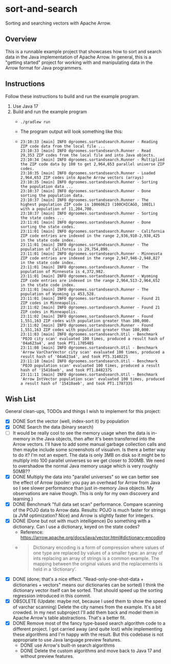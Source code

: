 # sort-and-search

Sorting and searching vectors with Apache Arrow.


## Overview

This is a runnable example project that showcases how to sort and search data in the Java implementation of Apache
Arrow. In general, this is a "getting started" project for working with and manipulating data in the Arrow format for
Java programmers.


## Instructions

Follow these instructions to build and run the example program.

1. Use Java 17
2. Build and run the example program
    * ```shell
      ./gradlew run
      ```
    * The program output will look something like this:
    * ```text
      23:10:33 [main] INFO dgroomes.sortandsearch.Runner - Reading ZIP code data from the local file ...
      23:10:33 [main] INFO dgroomes.sortandsearch.Runner - Read 29,353 ZIP codes from the local file and into Java objects.
      23:10:34 [main] INFO dgroomes.sortandsearch.Runner - Multiplied the ZIP code data by 100 to get 2,964,653 parallel universe ZIP codes.
      23:10:35 [main] INFO dgroomes.sortandsearch.Runner - Loaded 2,964,653 ZIP codes into Apache Arrow vectors (arrays)
      23:10:35 [main] INFO dgroomes.sortandsearch.Runner - Sorting the population data ...
      23:10:37 [main] INFO dgroomes.sortandsearch.Runner - Done sorting the population data.
      23:10:37 [main] INFO dgroomes.sortandsearch.Runner - The highest population ZIP code is 10060623 (100CHICAGO, 100IL) with a population of 11,204,700.
      23:10:37 [main] INFO dgroomes.sortandsearch.Runner - Sorting the state codes ...
      23:11:01 [main] INFO dgroomes.sortandsearch.Runner - Done sorting the state codes.
      23:11:01 [main] INFO dgroomes.sortandsearch.Runner - California ZIP code entries are indexed in the range 2,936,910-2,938,425 in the state code index.
      23:11:01 [main] INFO dgroomes.sortandsearch.Runner - The population of California is 29,754,890.
      23:11:01 [main] INFO dgroomes.sortandsearch.Runner - Minnesota ZIP code entries are indexed in the range 2,947,946-2,948,827 in the state code index.
      23:11:01 [main] INFO dgroomes.sortandsearch.Runner - The population of Minnesota is 4,372,982.
      23:11:01 [main] INFO dgroomes.sortandsearch.Runner - Wyoming ZIP code entries are indexed in the range 2,964,513-2,964,652 in the state code index.
      23:11:01 [main] INFO dgroomes.sortandsearch.Runner - The population of Wyoming is 453,528.
      23:11:01 [main] INFO dgroomes.sortandsearch.Runner - Found 21 ZIP codes in Minneapolis.
      23:11:02 [main] INFO dgroomes.sortandsearch.Runner - Found 21 ZIP codes in Minneapolis.
      23:11:02 [main] INFO dgroomes.sortandsearch.Runner - Found 1,551,163 ZIP codes with population greater than 100,000.
      23:11:02 [main] INFO dgroomes.sortandsearch.Runner - Found 1,551,163 ZIP codes with population greater than 100,000.
      23:11:03 [main] INFO dgroomes.sortandsearch.Util - Benchmark 'POJO city scan' evaluated 100 times, produced a result hash of '04a623a4', and took PT1.170548S
      23:11:08 [main] INFO dgroomes.sortandsearch.Util - Benchmark 'Arrow VarCharVector city scan' evaluated 100 times, produced a result hash of '04a623a4', and took PT5.314022S
      23:11:10 [main] INFO dgroomes.sortandsearch.Util - Benchmark 'POJO population scan' evaluated 100 times, produced a result hash of '15410aeb', and took PT1.848237S
      23:11:11 [main] INFO dgroomes.sortandsearch.Util - Benchmark 'Arrow IntVector population scan' evaluated 100 times, produced a result hash of '15410aeb', and took PT1.178733S
      ```


## Wish List

General clean-ups, TODOs and things I wish to implement for this project:

* [x] DONE Sort the vector (well, index-sort it) by population
* [x] DONE Search the data (binary search)
* [ ] It would be really cool to see the memory usage when the data is in-memory in the Java objects, then after it's been
  transferred into the Arrow vectors. I'll have to add some manual garbage collection calls and then maybe include some
  screenshots of visualvm. Is there a better way to do it? I'm not an expert. The data is only 3MB on disk so it might
  be to multiply into 100 parallel universes so we get closer to 300MB. We need to overshadow the normal Java memory
  usage which is very roughly 50MB??
* [x] DONE Multiply the data into "parallel universes" so we can better see the effect of Arrow (spoiler: you pay an overhead
  for Arrow from Java so I see slower performance than just in-memory Java objects. My observations are naive though.
  This is only for my own discovery and learning.)
* [x] DONE Benchmark "full data set scan" performance. Compare scanning of the POJO data to Arrow data. Results: POJO is much
  faster for strings (a JVM optimization? Nice) and Arrow is slightly faster for integers.
* [x] DONE (Done but not with much intelligence) Do something with a dictionary. Can I use a dictionary, keyed on the state codes?
   * Reference: <https://arrow.apache.org/docs/java/vector.html#dictionary-encoding>
   * > Dictionary encoding is a form of compression where values of one type are replaced by values of a smaller type:
     > an array of ints replacing an array of strings is a common example. The mapping between the original values and the replacements is held in a ‘dictionary’.
* [x] DONE (done; that's a nice effect. "Read-only-one-shot-data + dictionaries + vectors" means our dictionaries can be sorted)
  I think the dictionary vector itself can be sorted. That should speed up the sorting regression introduced in
  this commit. 
* [x] OBSOLETE (Update: maybe not, because I used them to show the speed of varchar scanning) Delete the city names from the example. It's a bit crowded. In my next subproject I'll add them back and model them
  in Apache Arrow's table abstractions. That's a better fit.
* [x] DONE Remove most of the fancy type-based search algorithm code to a different project. I got carried away (and quite lost)
  while implementing these algorithms and I'm happy with the result. But this codebase is not appropriate to use Java
  language preview features.
   * DONE use Arrow's built-in search algorithms
   * DONE Delete the custom algorithms and move back to Java 17 and without preview features.
